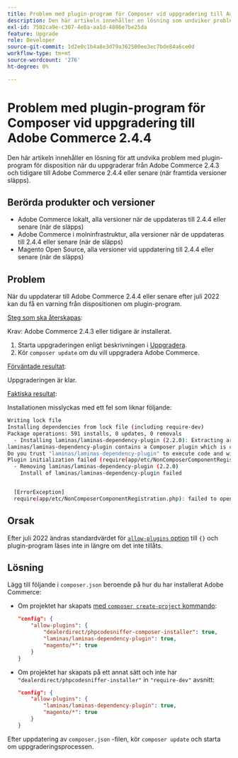 ```yaml
---
title: Problem med plugin-program för Composer vid uppgradering till Adobe Commerce 2.4.4
description: Den här artikeln innehåller en lösning som undviker problemet med plugin-program för disposition när du uppgraderar från Adobe Commerce 2.4.3 och tidigare till Adobe Commerce 2.4.4 eller senare (när framtida versioner släpps).
exl-id: 7502ca9e-c307-4e8a-aa1d-4886e7be25da
feature: Upgrade
role: Developer
source-git-commit: 1d2e0c1b4a8e3d79a362500ee3ec7bde84a6ce0d
workflow-type: tm+mt
source-wordcount: '276'
ht-degree: 0%

---
```


# Problem med plugin-program för Composer vid uppgradering till Adobe Commerce 2.4.4

Den här artikeln innehåller en lösning för att undvika problem med plugin-program för disposition när du uppgraderar från Adobe Commerce 2.4.3 och tidigare till Adobe Commerce 2.4.4 eller senare (när framtida versioner släpps).

## Berörda produkter och versioner

* Adobe Commerce lokalt, alla versioner när de uppdateras till 2.4.4 eller senare (när de släpps)
* Adobe Commerce i molninfrastruktur, alla versioner när de uppdateras till 2.4.4 eller senare (när de släpps)
* Magento Open Source, alla versioner vid uppdatering till 2.4.4 eller senare (när de släpps)

## Problem

När du uppdaterar till Adobe Commerce 2.4.4 eller senare efter juli 2022 kan du få en varning från dispositionen om plugin-program.

<u>Steg som ska återskapas</u>:

Krav: Adobe Commerce 2.4.3 eller tidigare är installerat.

1. Starta uppgraderingen enligt beskrivningen i [Uppgradera](https://experienceleague.adobe.com/docs/commerce-operations/upgrade-guide/implementation/perform-upgrade.html).
1. Kör `composer update` om du vill uppgradera Adobe Commerce.

<u>Förväntade resultat</u>:

Uppgraderingen är klar.

<u>Faktiska resultat</u>:

Installationen misslyckas med ett fel som liknar följande:

```bash
Writing lock file
Installing dependencies from lock file (including require-dev)
Package operations: 591 installs, 0 updates, 0 removals
  - Installing laminas/laminas-dependency-plugin (2.2.0): Extracting archive
laminas/laminas-dependency-plugin contains a Composer plugin which is currently not in your allow-plugins config. See https://getcomposer.org/allow-plugins
Do you trust "laminas/laminas-dependency-plugin" to execute code and wish to enable it now? (writes "allow-plugins" to composer.json) [y,n,d,?] y
Plugin initialization failed (require(app/etc/NonComposerComponentRegistration.php): failed to open stream: No such file or directory), uninstalling plugin
  - Removing laminas/laminas-dependency-plugin (2.2.0)
    Install of laminas/laminas-dependency-plugin failed


  [ErrorException]
  require(app/etc/NonComposerComponentRegistration.php): failed to open stream: No such file or directory
```

## Orsak

Efter juli 2022 ändras standardvärdet för [`allow-plugins` option](https://getcomposer.org/doc/06-config.md#allow-plugins) till `{}` och plugin-program läses inte in längre om det inte tillåts.

## Lösning

Lägg till följande i `composer.json` beroende på hur du har installerat Adobe Commerce:

* Om projektet har skapats [med `composer create-project` kommando](https://devdocs.magento.com/guides/v2.4/install-gde/composer.html#get-the-metapackage):

  ```json
  "config": {
      "allow-plugins": {
          "dealerdirect/phpcodesniffer-composer-installer": true,
          "laminas/laminas-dependency-plugin": true,
          "magento/*": true
      }
  }
  ```

* Om projektet har skapats på ett annat sätt och inte har `"dealerdirect/phpcodesniffer-installer"` in `"require-dev"` avsnitt:

  ```json
  "config": {
      "allow-plugins": {
          "laminas/laminas-dependency-plugin": true,
          "magento/*": true
      }
  }
  ```

Efter uppdatering av `composer.json` -filen, kör `composer update` och starta om uppgraderingsprocessen.
